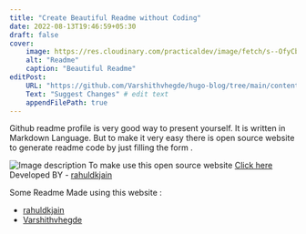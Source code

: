 ```yaml
---
title: "Create Beautiful Readme without Coding"
date: 2022-08-13T19:46:59+05:30
draft: false
cover: 
    image: https://res.cloudinary.com/practicaldev/image/fetch/s--OfyCb8sI--/c_limit%2Cf_auto%2Cfl_progressive%2Cq_auto%2Cw_880/https://dev-to-uploads.s3.amazonaws.com/uploads/articles/obknprfqqiig7rrtrues.png
    alt: "Readme"
    caption: "Beautiful Readme"
editPost:
    URL: "https://github.com/Varshithvhegde/hugo-blog/tree/main/content"
    Text: "Suggest Changes" # edit text
    appendFilePath: true
---
```


Github readme profile is very good way to present yourself.
It is written in Markdown Language.
But to make it very easy there is open source website to generate readme code by just filling the form .

![Image description](https://dev-to-uploads.s3.amazonaws.com/uploads/articles/obknprfqqiig7rrtrues.png)
To make use this open source website [Click here](https://rahuldkjain.github.io/gh-profile-readme-generator/)
Developed BY - [rahuldkjain](https://github.com/rahuldkjain)

Some Readme Made using this website : 
- [rahuldkjain](https://github.com/rahuldkjain)
- [Varshithvhegde](https://Varshithvhegde/Varshithvhegde)

